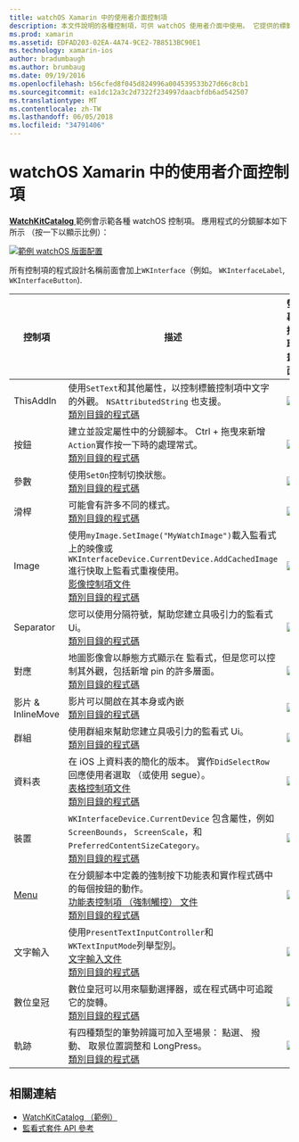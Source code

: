 ```yaml
---
title: watchOS Xamarin 中的使用者介面控制項
description: 本文件說明的各種控制項，可供 watchOS 使用者介面中使用。 它提供的標籤、 按鈕、 參數、 滑桿、 影像、 分隔符號、 對應和更多的描述。
ms.prod: xamarin
ms.assetid: EDFAD203-02EA-4A74-9CE2-7B8513BC90E1
ms.technology: xamarin-ios
author: bradumbaugh
ms.author: brumbaug
ms.date: 09/19/2016
ms.openlocfilehash: b56cfed8f045d824996a004539533b27d66c8cb1
ms.sourcegitcommit: ea1dc12a3c2d7322f234997daacbfdb6ad542507
ms.translationtype: MT
ms.contentlocale: zh-TW
ms.lasthandoff: 06/05/2018
ms.locfileid: "34791406"
---
```

# <a name="watchos-user-interface-controls-in-xamarin"></a>watchOS Xamarin 中的使用者介面控制項

[ **WatchKitCatalog** ](https://github.com/xamarin/monotouch-samples/tree/master/watchOS/WatchKitCatalog)範例會示範各種 watchOS 控制項。 應用程式的分鏡腳本如下所示 （按一下以顯示比例）：

[![](images/storyboard-sml.png "範例 watchOS 版面配置")](images/storyboard.png#lightbox)

所有控制項的程式設計名稱前面會加上`WKInterface`（例如。 `WKInterfaceLabel`, `WKInterfaceButton`).

|控制項|描述|螢幕擷取畫面|
|---|---|---|
|ThisAddIn|使用`SetText`和其他屬性，以控制標籤控制項中文字的外觀。 `NSAttributedString` 也支援。<br />[類別目錄的程式碼](https://github.com/xamarin/ios-samples/blob/master/watchOS/WatchKitCatalog/WatchKit3Extension/LabelDetailController.cs)|![](Images/label.png)|
|按鈕|建立並設定屬性中的分鏡腳本。 Ctrl + 拖曳來新增`Action`實作按一下時的處理常式。<br />[類別目錄的程式碼](https://github.com/xamarin/ios-samples/blob/master/watchOS/WatchKitCatalog/WatchKit3Extension/ButtonDetailController.cs)|![](Images/button.png)|
|參數|使用`SetOn`控制切換狀態。<br />[類別目錄的程式碼](https://github.com/xamarin/ios-samples/blob/master/watchOS/WatchKitCatalog/WatchKit3Extension/SwitchDetailController.cs)|![](Images/switch.png)|
|滑桿|可能會有許多不同的樣式。<br />[類別目錄的程式碼](https://github.com/xamarin/ios-samples/blob/master/watchOS/WatchKitCatalog/WatchKit3Extension/SliderDetailController.cs)|![](Images/slider.png)|
|Image|使用`myImage.SetImage("MyWatchImage")`載入監看式 上的映像或`WKInterfaceDevice.CurrentDevice.AddCachedImage`進行快取上監看式重複使用。<br />[影像控制項文件](~/ios/watchos/user-interface/image.md)<br />[類別目錄的程式碼](https://github.com/xamarin/ios-samples/blob/master/watchOS/WatchKitCatalog/WatchKit3Extension/ImageDetailController.cs)|![](Images/image.png)|
|Separator|您可以使用分隔符號，幫助您建立具吸引力的監看式 Ui。<br />[類別目錄的程式碼](https://github.com/xamarin/ios-samples/blob/master/watchOS/WatchKitCatalog/WatchKit3Extension/SeparatorDetailController.cs)|![](Images/separator.png)| 
|對應|地圖影像會以靜態方式顯示在 監看式，但是您可以控制其外觀，包括新增 pin 的許多層面。<br />[類別目錄的程式碼](https://github.com/xamarin/ios-samples/blob/master/watchOS/WatchKitCatalog/WatchKit3Extension/MapDetailController.cs)|![](Images/map.png)|
|影片 & InlineMove|影片可以開啟在其本身或內嵌<br />[類別目錄的程式碼](https://github.com/xamarin/ios-samples/blob/master/watchOS/WatchKitCatalog/WatchKit3Extension/MovieDetailController.cs)|![](Images/movie.png)|
|群組|使用群組來幫助您建立具吸引力的監看式 Ui。<br />[類別目錄的程式碼](https://github.com/xamarin/ios-samples/blob/master/watchOS/WatchKitCatalog/WatchKit3Extension/GroupDetailController.cs)|![](Images/group.png)|
|資料表|在 iOS 上資料表的簡化的版本。 實作`DidSelectRow`回應使用者選取 （或使用 segue）。<br />[表格控制項文件](~/ios/watchos/user-interface/table.md)<br />[類別目錄的程式碼](https://github.com/xamarin/ios-samples/blob/master/watchOS/WatchKitCatalog/WatchKit3Extension/Table%20Detail%20Controller/TableDetailController.cs)|![](Images/table.png)|
|裝置|`WKInterfaceDevice.CurrentDevice` 包含屬性，例如`ScreenBounds`， `ScreenScale`，和`PreferredContentSizeCategory`。<br />[類別目錄的程式碼](https://github.com/xamarin/ios-samples/blob/master/watchOS/WatchKitCatalog/WatchKit3Extension/DeviceDetailController.cs)|![](Images/device.png)|
|[Menu](~/ios/watchos/user-interface/menu.md)|在分鏡腳本中定義的強制按下功能表和實作程式碼中的每個按鈕的動作。<br />[功能表控制項 （強制觸控） 文件](~/ios/watchos/user-interface/menu.md)<br />[類別目錄的程式碼](https://github.com/xamarin/ios-samples/blob/master/watchOS/WatchKitCatalog/WatchKit3Extension/ControllerDetailController.cs)|![](Images/controller.png)|
|文字輸入|使用`PresentTextInputController`和`WKTextInputMode`列舉型別。<br />[文字輸入文件](~/ios/watchos/user-interface/text-input.md)<br />[類別目錄的程式碼](https://github.com/xamarin/ios-samples/blob/master/watchOS/WatchKitCatalog/WatchKit3Extension/TextInputController.cs)|![](Images/textinput.png)|
|數位皇冠|數位皇冠可以用來驅動選擇器，或在程式碼中可追蹤它的旋轉。<br />[類別目錄的程式碼](https://github.com/xamarin/ios-samples/blob/master/watchOS/WatchKitCatalog/WatchKit3Extension/CrownDetailController.cs)|![](Images/digital-crown.png)|
|軌跡|有四種類型的筆勢辨識可加入至場景： 點選、 撥動、 取景位置調整和 LongPress。<br />[類別目錄的程式碼](https://github.com/xamarin/ios-samples/blob/master/watchOS/WatchKitCatalog/WatchKit3Extension/GestureDetailController.cs)|![](Images/gestures.png)|


## <a name="related-links"></a>相關連結

- [WatchKitCatalog （範例）](https://developer.xamarin.com/samples/monotouch/watchOS/WatchKitCatalog/)
- [監看式套件 API 參考](https://developer.xamarin.com/api/namespace/WatchKit/)
